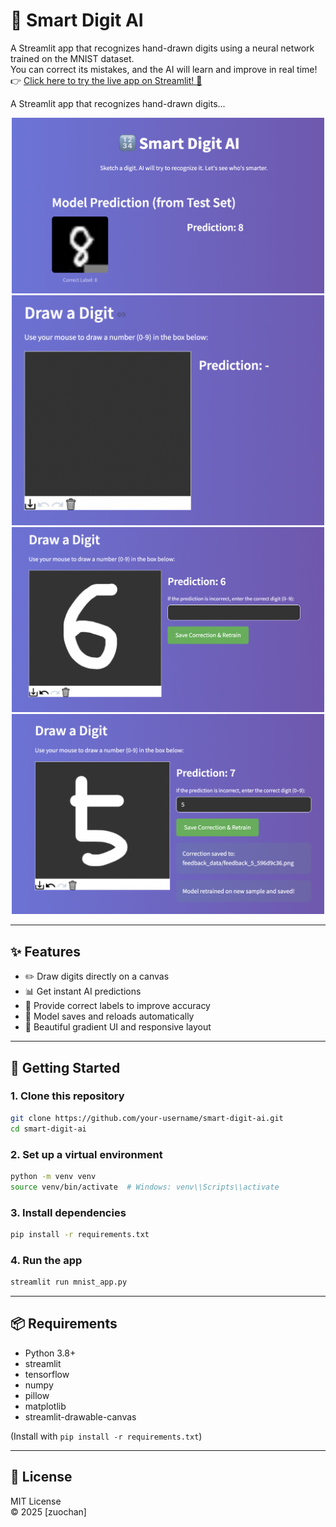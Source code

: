 # 🔢 Smart Digit AI

A Streamlit app that recognizes hand-drawn digits using a neural network trained on the MNIST dataset.  
You can correct its mistakes, and the AI will learn and improve in real time!
👉 [Click here to try the live app on Streamlit! 🚀](https://smart-digit-ai-8yxpx3hvcfnmsnw7ycrbd8.streamlit.app/)

A Streamlit app that recognizes hand-drawn digits...

<p align="center">
  <img src="images/1.png" alt="Screenshot 1" width="500"/>
  <img src="images/2.png" alt="Screenshot 2" width="500"/>
  <img src="images/3.png" alt="Screenshot 3" width="500"/>
  <img src="images/4.png" alt="Screenshot 4" width="500"/>
</p>

---

## ✨ Features

- ✏️ Draw digits directly on a canvas
- 📊 Get instant AI predictions
- 🔁 Provide correct labels to improve accuracy
- 💾 Model saves and reloads automatically
- 🎨 Beautiful gradient UI and responsive layout

---

## 🚀 Getting Started

### 1. Clone this repository

```bash
git clone https://github.com/your-username/smart-digit-ai.git
cd smart-digit-ai
```

### 2. Set up a virtual environment

```bash
python -m venv venv
source venv/bin/activate  # Windows: venv\\Scripts\\activate
```

### 3. Install dependencies

```bash
pip install -r requirements.txt
```

### 4. Run the app

```bash
streamlit run mnist_app.py
```

---

## 📦 Requirements

- Python 3.8+
- streamlit
- tensorflow
- numpy
- pillow
- matplotlib
- streamlit-drawable-canvas

(Install with `pip install -r requirements.txt`)

---

## 📘 License

MIT License  
© 2025 [zuochan]

